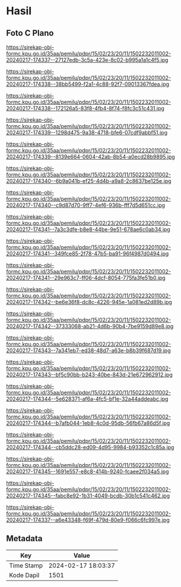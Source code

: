 # Hasil

## Foto C Plano

https://sirekap-obj-formc.kpu.go.id/35aa/pemilu/pdpr/15/02/23/20/11/1502232011002-20240217-174337--27127edb-3c5a-423e-8c02-b995a1a1c4f5.jpg

https://sirekap-obj-formc.kpu.go.id/35aa/pemilu/pdpr/15/02/23/20/11/1502232011002-20240217-174338--38bb5499-f2a1-4c88-92f7-09013367fdea.jpg

https://sirekap-obj-formc.kpu.go.id/35aa/pemilu/pdpr/15/02/23/20/11/1502232011002-20240217-174338--172126a5-83f8-4fb4-8f74-f8fc3c51c431.jpg

https://sirekap-obj-formc.kpu.go.id/35aa/pemilu/pdpr/15/02/23/20/11/1502232011002-20240217-174339--1298d475-9a38-4718-bfe6-07cdf9abbf51.jpg

https://sirekap-obj-formc.kpu.go.id/35aa/pemilu/pdpr/15/02/23/20/11/1502232011002-20240217-174339--8139e664-0604-42ab-8b54-a0ecd28b9895.jpg

https://sirekap-obj-formc.kpu.go.id/35aa/pemilu/pdpr/15/02/23/20/11/1502232011002-20240217-174340--6b9a041b-ef25-4d4b-a9a8-2c8637be125e.jpg

https://sirekap-obj-formc.kpu.go.id/35aa/pemilu/pdpr/15/02/23/20/11/1502232011002-20240217-174340--c9d87d70-9ff7-4ef6-936b-fff7d5d651cc.jpg

https://sirekap-obj-formc.kpu.go.id/35aa/pemilu/pdpr/15/02/23/20/11/1502232011002-20240217-174341--7a3c3dfe-b8e8-44be-9e51-678ae6c0ab34.jpg

https://sirekap-obj-formc.kpu.go.id/35aa/pemilu/pdpr/15/02/23/20/11/1502232011002-20240217-174341--349fce85-2f78-47b5-ba91-96f4987d0494.jpg

https://sirekap-obj-formc.kpu.go.id/35aa/pemilu/pdpr/15/02/23/20/11/1502232011002-20240217-174341--29e963c7-ff06-4dcf-8054-775fa3fe51b0.jpg

https://sirekap-obj-formc.kpu.go.id/35aa/pemilu/pdpr/15/02/23/20/11/1502232011002-20240217-174342--be6e36f8-dc8c-4226-945e-1a081ed2d89b.jpg

https://sirekap-obj-formc.kpu.go.id/35aa/pemilu/pdpr/15/02/23/20/11/1502232011002-20240217-174342--37333068-ab21-4d6b-90b4-7be9159d89e8.jpg

https://sirekap-obj-formc.kpu.go.id/35aa/pemilu/pdpr/15/02/23/20/11/1502232011002-20240217-174343--7a341eb7-ed38-48d7-a63e-b8b39f687d19.jpg

https://sirekap-obj-formc.kpu.go.id/35aa/pemilu/pdpr/15/02/23/20/11/1502232011002-20240217-174343--bf5c90bb-b243-40be-843d-21e672962912.jpg

https://sirekap-obj-formc.kpu.go.id/35aa/pemilu/pdpr/15/02/23/20/11/1502232011002-20240217-174344--5e628371-af6a-4fc5-bf1e-32a44addeabc.jpg

https://sirekap-obj-formc.kpu.go.id/35aa/pemilu/pdpr/15/02/23/20/11/1502232011002-20240217-174344--b7afb044-1eb8-4c0d-95db-56fb67a86d5f.jpg

https://sirekap-obj-formc.kpu.go.id/35aa/pemilu/pdpr/15/02/23/20/11/1502232011002-20240217-174344--cb5ddc28-ed09-4d95-9984-b93352c1c85a.jpg

https://sirekap-obj-formc.kpu.go.id/35aa/pemilu/pdpr/15/02/23/20/11/1502232011002-20240217-174345--1691e557-e8c8-414b-9240-fcaee2f034a5.jpg

https://sirekap-obj-formc.kpu.go.id/35aa/pemilu/pdpr/15/02/23/20/11/1502232011002-20240217-174345--fabc8e92-1b31-4049-bcdb-30b1c541c462.jpg

https://sirekap-obj-formc.kpu.go.id/35aa/pemilu/pdpr/15/02/23/20/11/1502232011002-20240217-174337--a6e43348-f69f-479d-80e9-f066c6fc997e.jpg


## Metadata

| Key        | Value               |
| ---------- | ------------------- |
| Time Stamp | 2024-02-17 18:03:37 |
| Kode Dapil | 1501                |



